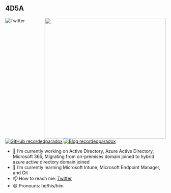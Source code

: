 <h2>4D5A</h2>

<a href="https://github.com/4D5A/"><img align="right" src="https://github-readme-stats.vercel.app/api?username=4D5A&show_icons=true&theme=dark" width="380"></a>

![Twitter](https://img.shields.io/twitter/follow/recordedparadox?style=social)

[![GitHub recordedparadox](https://img.shields.io/github/followers/4D5A?label=follow%20github&style=flat-square)](https://github.com/4D5A)
[![Blog recordedparadox](https://img.shields.io/badge/follow-blog-brightgreen)](https://medium.com/security-in-the-cloud)

- 🔭 I’m currently working on Active Directory, Azure Active Directory, Microsoft 365, Migrating from on-premises domain joined to hybrid azure active directory domain joined
- 🌱 I’m currently learning Microsoft Intune, Microsoft Endpoint Manager, and Git
- 📫 How to reach me: [Twitter](https://twitter.com/recordedparadox)
- 😄 Pronouns: he/his/him


  

<!--
**4D5A/4D5A** is a ✨ _special_ ✨ repository because its `README.md` (this file) appears on your GitHub profile.

Here are some ideas to get you started:

- 🔭 I’m currently working on ...
- 🌱 I’m currently learning ...
- 👯 I’m looking to collaborate on ...
- 🤔 I’m looking for help with ...
- 💬 Ask me about ...
- 📫 How to reach me: ...
- 😄 Pronouns: ...
- ⚡ Fun fact: ...
-->
